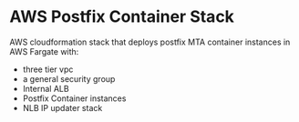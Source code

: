 # AWS Postfix Container Stack

AWS cloudformation stack that deploys postfix MTA container instances in AWS Fargate with: 

- three tier vpc 
- a general security group 
- Internal ALB
- Postfix Container instances
- NLB IP updater stack 
